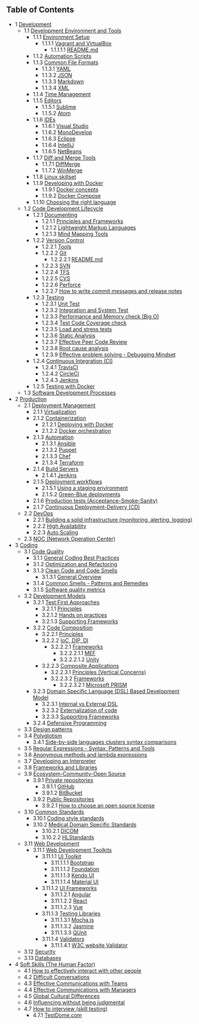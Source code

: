 ## Table of Contents

- 1 [Development](./Handbook/Development)
    - 1.1 [Development Environment and Tools](./Handbook/Development/Development%20Environment%20and%20Tools)
        - 1.1.1 [Environment Setup](./Handbook/Development/Development%20Environment%20and%20Tools/Environment%20Setup)
            - 1.1.1.1 [Vagrant and VirtualBox](./Handbook/Development/Development%20Environment%20and%20Tools/Environment%20Setup/Vagrant%20and%20VirtualBox)
                - 1.1.1.1.1 [README.md](./Handbook/Development/Development%20Environment%20and%20Tools/Environment%20Setup/Vagrant%20and%20VirtualBox/README.md)
        - 1.1.2 [Automation Scripts](./Handbook/Development/Development%20Environment%20and%20Tools/Automation%20Scripts)
        - 1.1.3 [Common File Formats](./Handbook/Development/Development%20Environment%20and%20Tools/Common%20File%20Formats)
            - 1.1.3.1 [YAML](./Handbook/Development/Development%20Environment%20and%20Tools/Common%20File%20Formats/YAML)
            - 1.1.3.2 [JSON](./Handbook/Development/Development%20Environment%20and%20Tools/Common%20File%20Formats/JSON)
            - 1.1.3.3 [Markdown](./Handbook/Development/Development%20Environment%20and%20Tools/Common%20File%20Formats/Markdown)
            - 1.1.3.4 [XML](./Handbook/Development/Development%20Environment%20and%20Tools/Common%20File%20Formats/XML)
        - 1.1.4 [Time Management](./Handbook/Development/Development%20Environment%20and%20Tools/Time%20Management)
        - 1.1.5 [Editors](./Handbook/Development/Development%20Environment%20and%20Tools/Editors)
            - 1.1.5.1 [Sublime](./Handbook/Development/Development%20Environment%20and%20Tools/Editors/Sublime)
            - 1.1.5.2 [Atom](./Handbook/Development/Development%20Environment%20and%20Tools/Editors/Atom)
        - 1.1.6 [IDEs](./Handbook/Development/Development%20Environment%20and%20Tools/IDEs)
            - 1.1.6.1 [Visual Studio](./Handbook/Development/Development%20Environment%20and%20Tools/IDEs/Visual%20Studio)
            - 1.1.6.2 [MonoDevelop](./Handbook/Development/Development%20Environment%20and%20Tools/IDEs/MonoDevelop)
            - 1.1.6.3 [Eclipse](./Handbook/Development/Development%20Environment%20and%20Tools/IDEs/Eclipse)
            - 1.1.6.4 [IntelliJ](./Handbook/Development/Development%20Environment%20and%20Tools/IDEs/IntelliJ)
            - 1.1.6.5 [NetBeans](./Handbook/Development/Development%20Environment%20and%20Tools/IDEs/NetBeans)
        - 1.1.7 [Diff and Merge Tools](./Handbook/Development/Development%20Environment%20and%20Tools/Diff%20and%20Merge%20Tools)
            - 1.1.7.1 [DiffMerge](./Handbook/Development/Development%20Environment%20and%20Tools/Diff%20and%20Merge%20Tools/DiffMerge)
            - 1.1.7.2 [WinMerge](./Handbook/Development/Development%20Environment%20and%20Tools/Diff%20and%20Merge%20Tools/WinMerge)
        - 1.1.8 [Linux skillset](./Handbook/Development/Development%20Environment%20and%20Tools/Linux%20skillset)
        - 1.1.9 [Developing with Docker](./Handbook/Development/Development%20Environment%20and%20Tools/Developing%20with%20Docker)
            - 1.1.9.1 [Docker concepts](./Handbook/Development/Development%20Environment%20and%20Tools/Developing%20with%20Docker/Docker%20concepts)
            - 1.1.9.2 [Docker Compose](./Handbook/Development/Development%20Environment%20and%20Tools/Developing%20with%20Docker/Docker%20Compose)
        - 1.1.10 [Choosing the right language](./Handbook/Development/Development%20Environment%20and%20Tools/Choosing%20the%20right%20language)
    - 1.2 [Code Development Lifecycle](./Handbook/Development/Code%20Development%20Lifecycle)
        - 1.2.1 [Documenting](./Handbook/Development/Code%20Development%20Lifecycle/Documenting)
            - 1.2.1.1 [Principles and Frameworks](./Handbook/Development/Code%20Development%20Lifecycle/Documenting/Principles%20and%20Frameworks)
            - 1.2.1.2 [Lightweight Markup Languages](./Handbook/Development/Code%20Development%20Lifecycle/Documenting/Lightweight%20Markup%20Languages)
            - 1.2.1.3 [Mind Mapping Tools](./Handbook/Development/Code%20Development%20Lifecycle/Documenting/Mind%20Mapping%20Tools)
        - 1.2.2 [Version Control](./Handbook/Development/Code%20Development%20Lifecycle/Version%20Control)
            - 1.2.2.1 [Tools](./Handbook/Development/Code%20Development%20Lifecycle/Version%20Control/Tools)
            - 1.2.2.2 [Git](./Handbook/Development/Code%20Development%20Lifecycle/Version%20Control/Git)
                - 1.2.2.2.1 [README.md](./Handbook/Development/Code%20Development%20Lifecycle/Version%20Control/Git/README.md)
            - 1.2.2.3 [SVN](./Handbook/Development/Code%20Development%20Lifecycle/Version%20Control/SVN)
            - 1.2.2.4 [TFS](./Handbook/Development/Code%20Development%20Lifecycle/Version%20Control/TFS)
            - 1.2.2.5 [CVS](./Handbook/Development/Code%20Development%20Lifecycle/Version%20Control/CVS)
            - 1.2.2.6 [Perforce](./Handbook/Development/Code%20Development%20Lifecycle/Version%20Control/Perforce)
            - 1.2.2.7 [How to write commit messages and release notes](./Handbook/Development/Code%20Development%20Lifecycle/Version%20Control/How%20to%20write%20commit%20messages%20and%20release%20notes)
        - 1.2.3 [Testing](./Handbook/Development/Code%20Development%20Lifecycle/Testing)
            - 1.2.3.1 [Unit Test](./Handbook/Development/Code%20Development%20Lifecycle/Testing/Unit%20Test)
            - 1.2.3.2 [Integration and System Test](./Handbook/Development/Code%20Development%20Lifecycle/Testing/Integration%20and%20System%20Test)
            - 1.2.3.3 [Performance and Memory check (Big O)](./Handbook/Development/Code%20Development%20Lifecycle/Testing/Performance%20and%20Memory%20check%20%28Big%20O%29)
            - 1.2.3.4 [Test Code Coverage check](./Handbook/Development/Code%20Development%20Lifecycle/Testing/Test%20Code%20Coverage%20check)
            - 1.2.3.5 [Load and stress tests](./Handbook/Development/Code%20Development%20Lifecycle/Testing/Load%20and%20stress%20tests)
            - 1.2.3.6 [Static Analysis](./Handbook/Development/Code%20Development%20Lifecycle/Testing/Static%20Analysis)
            - 1.2.3.7 [Effective Peer Code Review](./Handbook/Development/Code%20Development%20Lifecycle/Testing/Effective%20Peer%20Code%20Review)
            - 1.2.3.8 [Root cause analysis](./Handbook/Development/Code%20Development%20Lifecycle/Testing/Root%20cause%20analysis)
            - 1.2.3.9 [Effective problem solving - Debugging Mindset](./Handbook/Development/Code%20Development%20Lifecycle/Testing/Effective%20problem%20solving%20-%20Debugging%20Mindset)
        - 1.2.4 [Continuous Integration (CI)](./Handbook/Development/Code%20Development%20Lifecycle/Continuous%20Integration%20%28CI%29)
            - 1.2.4.1 [TravisCI](./Handbook/Development/Code%20Development%20Lifecycle/Continuous%20Integration%20%28CI%29/TravisCI)
            - 1.2.4.2 [CircleCI](./Handbook/Development/Code%20Development%20Lifecycle/Continuous%20Integration%20%28CI%29/CircleCI)
            - 1.2.4.3 [Jenkins](./Handbook/Development/Code%20Development%20Lifecycle/Continuous%20Integration%20%28CI%29/Jenkins)
        - 1.2.5 [Testing with Docker](./Handbook/Development/Code%20Development%20Lifecycle/Testing%20with%20Docker)
    - 1.3 [Software Development Processes](./Handbook/Development/Software%20Development%20Processes)
- 2 [Production](./Handbook/Production)
    - 2.1 [Deployment Management](./Handbook/Production/Deployment%20Management)
        - 2.1.1 [Virtualization](./Handbook/Production/Deployment%20Management/Virtualization)
        - 2.1.2 [Containerization](./Handbook/Production/Deployment%20Management/Containerization)
            - 2.1.2.1 [Deploying with Docker](./Handbook/Production/Deployment%20Management/Containerization/Deploying%20with%20Docker)
            - 2.1.2.2 [Docker orchestration](./Handbook/Production/Deployment%20Management/Containerization/Docker%20orchestration)
        - 2.1.3 [Automation](./Handbook/Production/Deployment%20Management/Automation)
            - 2.1.3.1 [Ansible](./Handbook/Production/Deployment%20Management/Automation/Ansible)
            - 2.1.3.2 [Puppet](./Handbook/Production/Deployment%20Management/Automation/Puppet)
            - 2.1.3.3 [Chef](./Handbook/Production/Deployment%20Management/Automation/Chef)
            - 2.1.3.4 [Terraform](./Handbook/Production/Deployment%20Management/Automation/Terraform)
        - 2.1.4 [Build Servers](./Handbook/Production/Deployment%20Management/Build%20Servers)
            - 2.1.4.1 [Jenkins](./Handbook/Production/Deployment%20Management/Build%20Servers/Jenkins)
        - 2.1.5 [Deployment workflows](./Handbook/Production/Deployment%20Management/Deployment%20workflows)
            - 2.1.5.1 [Using a staging environment](./Handbook/Production/Deployment%20Management/Deployment%20workflows/Using%20a%20staging%20environment)
            - 2.1.5.2 [Green-Blue deployments](./Handbook/Production/Deployment%20Management/Deployment%20workflows/Green-Blue%20deployments)
        - 2.1.6 [Production tests (Acceptance-Smoke-Sanity)](./Handbook/Production/Deployment%20Management/Production%20tests%20%28Acceptance-Smoke-Sanity%29)
        - 2.1.7 [Continuous Deployment-Delivery (CD)](./Handbook/Production/Deployment%20Management/Continuous%20Deployment-Delivery%20%28CD%29)
    - 2.2 [DevOps](./Handbook/Production/DevOps)
        - 2.2.1 [Building a solid infrastructure (monitoring, alerting, logging)](./Handbook/Production/DevOps/Building%20a%20solid%20infrastructure%20%28monitoring%2C%20alerting%2C%20logging%29)
        - 2.2.2 [High Availability](./Handbook/Production/DevOps/High%20Availability)
        - 2.2.3 [Auto Scaling](./Handbook/Production/DevOps/Auto%20Scaling)
    - 2.3 [NOC (Network Operation Center)](./Handbook/Production/NOC%20%28Network%20Operation%20Center%29)
- 3 [Coding](./Handbook/Coding)
    - 3.1 [Code Quality](./Handbook/Coding/Code%20Quality)
        - 3.1.1 [General Coding Best Practices](./Handbook/Coding/Code%20Quality/General%20Coding%20Best%20Practices)
        - 3.1.2 [Optimization and Refactoring](./Handbook/Coding/Code%20Quality/Optimization%20and%20Refactoring)
        - 3.1.3 [Clean Code and Code Smells](./Handbook/Coding/Code%20Quality/Clean%20Code%20and%20Code%20Smells)
            - 3.1.3.1 [General Overview](./Handbook/Coding/Code%20Quality/Clean%20Code%20and%20Code%20Smells/General%20Overview)
        - 3.1.4 [Common Smells - Patterns and Remedies](./Handbook/Coding/Code%20Quality/Common%20Smells%20-%20Patterns%20and%20Remedies)
        - 3.1.5 [Software quality metrics](./Handbook/Coding/Code%20Quality/Software%20quality%20metrics)
    - 3.2 [Development Models](./Handbook/Coding/Development%20Models)
        - 3.2.1 [Test First Approaches](./Handbook/Coding/Development%20Models/Test%20First%20Approaches)
            - 3.2.1.1 [Principles](./Handbook/Coding/Development%20Models/Test%20First%20Approaches/Principles)
            - 3.2.1.2 [Hands on practices](./Handbook/Coding/Development%20Models/Test%20First%20Approaches/Hands%20on%20practices)
            - 3.2.1.3 [Supporting Frameworks](./Handbook/Coding/Development%20Models/Test%20First%20Approaches/Supporting%20Frameworks)
        - 3.2.2 [Code Composition](./Handbook/Coding/Development%20Models/Code%20Composition)
            - 3.2.2.1 [Principles](./Handbook/Coding/Development%20Models/Code%20Composition/Principles)
            - 3.2.2.2 [IoC, DIP, DI](./Handbook/Coding/Development%20Models/Code%20Composition/IoC%2C%20DIP%2C%20DI)
                - 3.2.2.2.1 [Frameworks](./Handbook/Coding/Development%20Models/Code%20Composition/IoC%2C%20DIP%2C%20DI/Frameworks)
                    - 3.2.2.2.1.1 [MEF](./Handbook/Coding/Development%20Models/Code%20Composition/IoC%2C%20DIP%2C%20DI/Frameworks/MEF)
                    - 3.2.2.2.1.2 [Unity](./Handbook/Coding/Development%20Models/Code%20Composition/IoC%2C%20DIP%2C%20DI/Frameworks/Unity)
            - 3.2.2.3 [Composite Applications](./Handbook/Coding/Development%20Models/Code%20Composition/Composite%20Applications)
                - 3.2.2.3.1 [Principles (Vertical Concerns)](./Handbook/Coding/Development%20Models/Code%20Composition/Composite%20Applications/Principles%20%28Vertical%20Concerns%29)
                - 3.2.2.3.2 [Frameworks](./Handbook/Coding/Development%20Models/Code%20Composition/Composite%20Applications/Frameworks)
                    - 3.2.2.3.2.1 [Microsoft PRISM](./Handbook/Coding/Development%20Models/Code%20Composition/Composite%20Applications/Frameworks/Microsoft%20PRISM)
        - 3.2.3 [Domain Specific Language (DSL) Based Development Model](./Handbook/Coding/Development%20Models/Domain%20Specific%20Language%20%28DSL%29%20Based%20Development%20Model)
            - 3.2.3.1 [Internal vs External DSL](./Handbook/Coding/Development%20Models/Domain%20Specific%20Language%20%28DSL%29%20Based%20Development%20Model/Internal%20vs%20External%20DSL)
            - 3.2.3.2 [Externalization of code](./Handbook/Coding/Development%20Models/Domain%20Specific%20Language%20%28DSL%29%20Based%20Development%20Model/Externalization%20of%20code)
            - 3.2.3.3 [Supporting Frameworks](./Handbook/Coding/Development%20Models/Domain%20Specific%20Language%20%28DSL%29%20Based%20Development%20Model/Supporting%20Frameworks)
        - 3.2.4 [Defensive Programming](./Handbook/Coding/Development%20Models/Defensive%20Programming)
    - 3.3 [Design patterns](./Handbook/Coding/Design%20patterns)
    - 3.4 [Polyglotism](./Handbook/Coding/Polyglotism)
        - 3.4.1 [Side-by-side languages clusters syntax comparisons](./Handbook/Coding/Polyglotism/Side-by-side%20languages%20clusters%20syntax%20comparisons)
    - 3.5 [Regular Expressions - Syntax, Patterns and Tools](./Handbook/Coding/Regular%20Expressions%20-%20Syntax%2C%20Patterns%20and%20Tools)
    - 3.6 [Anonymous methods and lambda expressions](./Handbook/Coding/Anonymous%20methods%20and%20lambda%20expressions)
    - 3.7 [Developing an Interpreter](./Handbook/Coding/Developing%20an%20Interpreter)
    - 3.8 [Frameworks and Libraries](./Handbook/Coding/Frameworks%20and%20Libraries)
    - 3.9 [Ecosystem-Community-Open Source](./Handbook/Coding/Ecosystem-Community-Open%20Source)
        - 3.9.1 [Private repositories](./Handbook/Coding/Ecosystem-Community-Open%20Source/Private%20repositories)
            - 3.9.1.1 [GitHub](./Handbook/Coding/Ecosystem-Community-Open%20Source/Private%20repositories/GitHub)
            - 3.9.1.2 [BitBucket](./Handbook/Coding/Ecosystem-Community-Open%20Source/Private%20repositories/BitBucket)
        - 3.9.2 [Public Repositories](./Handbook/Coding/Ecosystem-Community-Open%20Source/Public%20Repositories)
            - 3.9.2.1 [How to choose an open source license](./Handbook/Coding/Ecosystem-Community-Open%20Source/Public%20Repositories/How%20to%20choose%20an%20open%20source%20license)
    - 3.10 [Common Standards](./Handbook/Coding/Common%20Standards)
        - 3.10.1 [Coding style standards](./Handbook/Coding/Common%20Standards/Coding%20style%20standards)
        - 3.10.2 [Medical Domain Specific Standards](./Handbook/Coding/Common%20Standards/Medical%20Domain%20Specific%20Standards)
            - 3.10.2.1 [DICOM](./Handbook/Coding/Common%20Standards/Medical%20Domain%20Specific%20Standards/DICOM)
            - 3.10.2.2 [HLStandards](./Handbook/Coding/Common%20Standards/Medical%20Domain%20Specific%20Standards/HLStandards)
    - 3.11 [Web Development](./Handbook/Coding/Web%20Development)
        - 3.11.1 [Web Development Toolkits](./Handbook/Coding/Web%20Development/Web%20Development%20Toolkits)
            - 3.11.1.1 [UI Toolkit](./Handbook/Coding/Web%20Development/Web%20Development%20Toolkits/UI%20Toolkit)
                - 3.11.1.1.1 [Bootstrap](./Handbook/Coding/Web%20Development/Web%20Development%20Toolkits/UI%20Toolkit/Bootstrap)
                - 3.11.1.1.2 [Foundation](./Handbook/Coding/Web%20Development/Web%20Development%20Toolkits/UI%20Toolkit/Foundation)
                - 3.11.1.1.3 [Kendo UI](./Handbook/Coding/Web%20Development/Web%20Development%20Toolkits/UI%20Toolkit/Kendo%20UI)
                - 3.11.1.1.4 [Material UI](./Handbook/Coding/Web%20Development/Web%20Development%20Toolkits/UI%20Toolkit/Material%20UI)
            - 3.11.1.2 [UI Frameworks](./Handbook/Coding/Web%20Development/Web%20Development%20Toolkits/UI%20Frameworks)
                - 3.11.1.2.1 [Angular](./Handbook/Coding/Web%20Development/Web%20Development%20Toolkits/UI%20Frameworks/Angular)
                - 3.11.1.2.2 [React](./Handbook/Coding/Web%20Development/Web%20Development%20Toolkits/UI%20Frameworks/React)
                - 3.11.1.2.3 [Vue](./Handbook/Coding/Web%20Development/Web%20Development%20Toolkits/UI%20Frameworks/Vue)
            - 3.11.1.3 [Testing Libraries](./Handbook/Coding/Web%20Development/Web%20Development%20Toolkits/Testing%20Libraries)
                - 3.11.1.3.1 [Mocha.js](./Handbook/Coding/Web%20Development/Web%20Development%20Toolkits/Testing%20Libraries/Mocha.js)
                - 3.11.1.3.2 [Jasmine](./Handbook/Coding/Web%20Development/Web%20Development%20Toolkits/Testing%20Libraries/Jasmine)
                - 3.11.1.3.3 [QUnit](./Handbook/Coding/Web%20Development/Web%20Development%20Toolkits/Testing%20Libraries/QUnit)
            - 3.11.1.4 [Validators](./Handbook/Coding/Web%20Development/Web%20Development%20Toolkits/Validators)
                - 3.11.1.4.1 [W3C website Validator](./Handbook/Coding/Web%20Development/Web%20Development%20Toolkits/Validators/W3C%20website%20Validator)
    - 3.12 [Security](./Handbook/Coding/Security)
    - 3.13 [Databases](./Handbook/Coding/Databases)
- 4 [Soft Skills (The Human Factor)](./Handbook/Soft%20Skills%20%28The%20Human%20Factor%29)
    - 4.1 [How to effectively interact with other people](./Handbook/Soft%20Skills%20%28The%20Human%20Factor%29/How%20to%20effectively%20interact%20with%20other%20people)
    - 4.2 [Difficult Conversations](./Handbook/Soft%20Skills%20%28The%20Human%20Factor%29/Difficult%20Conversations)
    - 4.3 [Effective Communications with Teams](./Handbook/Soft%20Skills%20%28The%20Human%20Factor%29/Effective%20Communications%20with%20Teams)
    - 4.4 [Effective Communications with Managers](./Handbook/Soft%20Skills%20%28The%20Human%20Factor%29/Effective%20Communications%20with%20Managers)
    - 4.5 [Global Cultural Differences](./Handbook/Soft%20Skills%20%28The%20Human%20Factor%29/Global%20Cultural%20Differences)
    - 4.6 [Influencing without being judgmental](./Handbook/Soft%20Skills%20%28The%20Human%20Factor%29/Influencing%20without%20being%20judgmental)
    - 4.7 [How to interview (skill testing)](./Handbook/Soft%20Skills%20%28The%20Human%20Factor%29/How%20to%20interview%20%28skill%20testing%29)
        - 4.7.1 [TestDome.com](./Handbook/Soft%20Skills%20%28The%20Human%20Factor%29/How%20to%20interview%20%28skill%20testing%29/TestDome.com)
